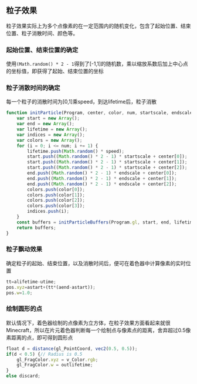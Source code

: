 ## 粒子效果

粒子效果实际上为多个点像素的在一定范围内的随机变化，包含了起始位置、结束位置、粒子消散时间、颜色等。

### 起始位置、结束位置的确定

使用`(Math.random() * 2 - 1`得到了[-1,1]的随机数，乘以缩放系数后加上中心点的坐标值，即获得了起始、结束位置的坐标

### 粒子消散时间的确定

每一个粒子的消散时间为[0,1]乘speed，到达lifetime后，粒子消散

```js
function initParticle(Program, center, color, num, startscale, endscale, speed) {
    var start = new Array();
    var end = new Array();
    var lifetime = new Array();
    var indices = new Array();
    var colors = new Array();
    for (i = 0; i <= num; i += 1) {
        lifetime.push(Math.random() * speed);
        start.push((Math.random() * 2 - 1) * startscale + center[0]);
        start.push((Math.random() * 2 - 1) * startscale + center[1]);
        start.push((Math.random() * 2 - 1) * startscale + center[2]);
        end.push((Math.random() * 2 - 1) * endscale + center[0]);
        end.push((Math.random() * 2 - 1) * endscale + center[1]);
        end.push((Math.random() * 2 - 1) * endscale + center[2]);
        colors.push(color[0]);
        colors.push(color[1]);
        colors.push(color[2]);
        colors.push(color[3]);
        indices.push(i);
    }
    const buffers = initParticleBuffers(Program.gl, start, end, lifetime, colors, indices);
    return buffers;
}
```

### 粒子飘动效果

确定粒子的起始、结束位置，以及消散时间后，便可在着色器中计算像素的实时位置

```js
tt=alifetime-utime;
pos.xyz=astart+(tt*(aend-astart));
pos.w=1.0;
```

### 绘制圆形的点

默认情况下，着色器绘制的点像素为立方体，在粒子效果方面看起来就很Minecraft，所以在片元着色器判断每一个绘制点与像素点的距离，舍弃超过0.5像素距离的点，即可得到圆形点

```js
float d = distance(gl_PointCoord, vec2(0.5, 0.5));
if(d < 0.5) {// Radius is 0.5
    gl_FragColor.xyz = v_Color.rgb;
    gl_FragColor.w = outlifetime;
}
else discard;
```



